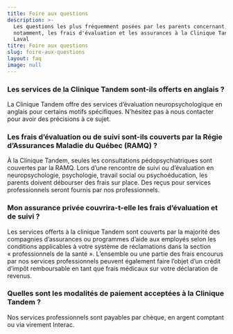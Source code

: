 ```yaml
---
title: Foire aux questions
description: >-
  Les questions les plus fréquemment posées par les parents concernant,
  notamment, les frais d'évaluation et les assurances à la Clinique Tandem de
  Laval
titre: Foire aux questions
slug: foire-aux-questions
layout: faq
image: null
---
```

### Les services de la Clinique Tandem sont-ils offerts en anglais ?

La Clinique Tandem offre des services d’évaluation
neuropsychologique en anglais pour certains motifs spécifiques. N’hésitez pas à
nous contacter pour avoir des précisions à ce sujet. 

### Les frais d’évaluation ou de suivi sont-ils couverts par la Régie d’Assurances Maladie du Québec (RAMQ) ?

À la Clinique
Tandem, seules les consultations pédopsychiatriques sont couvertes par la RAMQ.
Lors d’une rencontre de suivi ou d’évaluation en neuropsychologie, psychologie,
travail social ou psychoéducation, les parents doivent débourser des frais sur
place. Des reçus pour services professionnels seront fournis par nos
professionnels.

### Mon assurance privée couvrira-t-elle les frais d’évaluation et de suivi ?

Les services offerts à
la clinique Tandem sont couverts par la majorité des compagnies d’assurances ou
programmes d’aide aux employés selon les conditions applicables à votre système
de réclamations dans la section « professionnels de la santé ».
L’ensemble ou une partie des frais encourus par nos services professionnels
peuvent également faire l’objet d’un crédit d’impôt remboursable en tant que
frais médicaux sur votre déclaration de revenus.

### Quelles sont les modalités de paiement acceptées à la Clinique Tandem ?

Nos services
professionnels sont payables par chèque, en argent comptant ou via virement
Interac.
